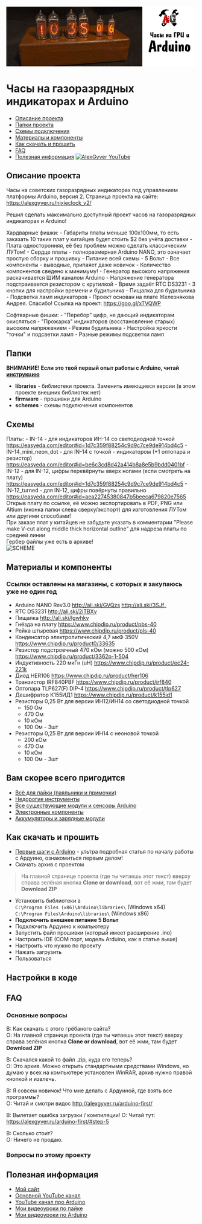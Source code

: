 ![PROJECT_PHOTO](https://github.com/AlexGyver/nixieclock/blob/master/proj_img.jpg)
# Часы на газоразрядных индикаторах и Arduino
* [Описание проекта](#chapter-0)
* [Папки проекта](#chapter-1)
* [Схемы подключения](#chapter-2)
* [Материалы и компоненты](#chapter-3)
* [Как скачать и прошить](#chapter-4)
* [FAQ](#chapter-5)
* [Полезная информация](#chapter-6)
[![AlexGyver YouTube](http://alexgyver.ru/git_banner.jpg)](https://www.youtube.com/channel/UCgtAOyEQdAyjvm9ATCi_Aig?sub_confirmation=1)

<a id="chapter-0"></a>
## Описание проекта
Часы на советских газоразрядных индикаторах под управлением платформы Arduino, версия 2. 
Страница проекта на сайте: https://alexgyver.ru/nixieclock_v2/

Решил сделать максимально доступный проект часов на газоразрядных индикаторах и Arduino!

Хардварные фишки:
	- Габариты платы меньше 100х100мм, то есть заказать 10 таких плат у китайцев будет стоить $2 без учёта доставки
	- Плата односторонняя, её без проблем можно сделать классическим ЛУТом!
	- Сердце платы - полноразмерная Arduino NANO, это означает простую сборку и прошивку
	- Питание всей схемы - 5 Вольт
	- Все компоненты - выводные, припаяет даже новичок
	- Количество компонентов сведено к минимуму!
	- Генератор высокого напряжения раскачивается ШИМ каналом Arduino
	- Напряжение генератора подстраивается резистором с крутилкой
	- Время задаёт RTC DS3231
	- 3 кнопки для настройки времени и будильника
	- Пищалка для будильника
	- Подсветка ламп индикаторов
	- Проект основан на плате Железнякова Андрея. Спасибо! Ссылка на проект: https://goo.gl/xTVQWP

Софтварные фишки:
	- "Перебор" цифр, не дающий индикаторам окисляться
	- "Прожарка" индикаторов (восстановление старых) высоким напряжением
	- Режим будильника
	- Настройка яркости "точки" и подсветки ламп
	- Разные режимы подсветки ламп

<a id="chapter-1"></a>
## Папки
**ВНИМАНИЕ! Если это твой первый опыт работы с Arduino, читай [инструкцию](#chapter-4)**
- **libraries** - библиотеки проекта. Заменить имеющиеся версии (в этом проекте внешних библиотек нет)
- **firmware** - прошивки для Arduino
- **schemes** - схемы подключения компонентов

<a id="chapter-2"></a>
## Схемы
Платы:
	- IN-14 - для индикаторов ИН-14 со светодиодной точкой https://easyeda.com/editor#id=1d7c359f88254c9d9c7ce9de914bd4c5
	- IN-14_mini_neon_dot - для IN-14 с точкой - индикатором (+1 оптопара и резистор) https://easyeda.com/editor#id=be6c3cd8d42a414b8a8e5b9bdd0401bf
	- IN-12 - для IN-12, цифры перевёрнуты вверх ногами (если смотреть на плату) https://easyeda.com/editor#id=1d7c359f88254c9d9c7ce9de914bd4c5
	- IN-12_turned - для IN-12, цифры повёрнуты правильно https://easyeda.com/editor#id=aea22745380847b5beeca679820e7565
Открыв плату по ссылке, её можно экспортировать в PDF, PNG или Altium (иконка папки слева сверху/экспорт) для изготовления ЛУТом или другими способами!  
При заказе плат у китайцев не забудьте указать в комментарии "Please make V-cut along middle thick horizontal outline" для надреза платы по средней линии  
Гербер файлы уже есть в архиве!    
![SCHEME](https://github.com/AlexGyver/NixieClock_v2/blob/master/schemes/scheme.png)

<a id="chapter-3"></a>
## Материалы и компоненты
### Ссылки оставлены на магазины, с которых я закупаюсь уже не один год
- Arduino NANO Rev3.0 http://ali.ski/GVQzs  http://ali.ski/3SJf_
- RTC DS3231 http://ali.ski/2iTBXy
- Пищалка http://ali.ski/lgwhky
- Гнёзда на плату https://www.chipdip.ru/product/pbs-40
- Рейка штыревая https://www.chipdip.ru/product/pls-40
- Конденсатор электролитический 4,7 мкФ 350V	https://www.chipdip.ru/product0/33635
- Резистор подстроечный 470 кОм (можно 500 кОм)	https://www.chipdip.ru/product/3362p-1-504
- Индуктивность 220 мкГн (uH)	https://www.chipdip.ru/product/ec24-221k
- Диод HER106	https://www.chipdip.ru/product/her106
- Транзистор IRF840PBF	https://www.chipdip.ru/product/irf840
- Оптопара TLP627(F) DIP-4	https://www.chipdip.ru/product/tlp627
- Дешифратор К155ИД1	https://www.chipdip.ru/product/k155id1
- Резисторы 0,25 Вт для версии ИН12/ИН14 со светодиодной точкой
	- 150 Ом
	- 470 Ом
	- 10 кОм	
	- 100 Ом - 3шт	
- Резисторы 0,25 Вт для версии ИН14 с неоновой точкой
	- 200 кОм
	- 470 Ом
	- 10 кОм	
	- 100 Ом - 3шт

## Вам скорее всего пригодится
* [Всё для пайки (паяльники и примочки)](http://alexgyver.ru/all-for-soldering/)
* [Недорогие инструменты](http://alexgyver.ru/my_instruments/)
* [Все существующие модули и сенсоры Arduino](http://alexgyver.ru/arduino_shop/)
* [Электронные компоненты](http://alexgyver.ru/electronics/)
* [Аккумуляторы и зарядные модули](http://alexgyver.ru/18650/)

<a id="chapter-4"></a>
## Как скачать и прошить
* [Первые шаги с Arduino](http://alexgyver.ru/arduino-first/) - ультра подробная статья по началу работы с Ардуино, ознакомиться первым делом!
* Скачать архив с проектом
> На главной странице проекта (где ты читаешь этот текст) вверху справа зелёная кнопка **Clone or download**, вот её жми, там будет **Download ZIP**
* Установить библиотеки в  
`C:\Program Files (x86)\Arduino\libraries\` (Windows x64)  
`C:\Program Files\Arduino\libraries\` (Windows x86)
* **Подключить внешнее питание 5 Вольт**
* Подключить Ардуино к компьютеру
* Запустить файл прошивки (который имеет расширение .ino)
* Настроить IDE (COM порт, модель Arduino, как в статье выше)
* Настроить что нужно по проекту
* Нажать загрузить
* Пользоваться  

## Настройки в коде

	
<a id="chapter-5"></a>
## FAQ
### Основные вопросы
В: Как скачать с этого грёбаного сайта?  
О: На главной странице проекта (где ты читаешь этот текст) вверху справа зелёная кнопка **Clone or download**, вот её жми, там будет **Download ZIP**

В: Скачался какой то файл .zip, куда его теперь?  
О: Это архив. Можно открыть стандартными средствами Windows, но думаю у всех на компьютере установлен WinRAR, архив нужно правой кнопкой и извлечь.

В: Я совсем новичок! Что мне делать с Ардуиной, где взять все программы?  
О: Читай и смотри видос http://alexgyver.ru/arduino-first/

В: Вылетает ошибка загрузки / компиляции!
О: Читай тут: https://alexgyver.ru/arduino-first/#step-5

В: Сколько стоит?  
О: Ничего не продаю.

### Вопросы по этому проекту

<a id="chapter-6"></a>
## Полезная информация
* [Мой сайт](http://alexgyver.ru/)
* [Основной YouTube канал](https://www.youtube.com/channel/UCgtAOyEQdAyjvm9ATCi_Aig?sub_confirmation=1)
* [YouTube канал про Arduino](https://www.youtube.com/channel/UC4axiS76D784-ofoTdo5zOA?sub_confirmation=1)
* [Мои видеоуроки по пайке](https://www.youtube.com/playlist?list=PLOT_HeyBraBuMIwfSYu7kCKXxQGsUKcqR)
* [Мои видеоуроки по Arduino](http://alexgyver.ru/arduino_lessons/)